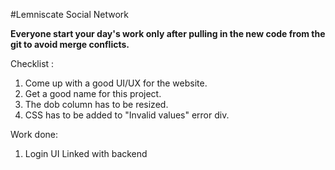#Lemniscate
Social Network

<b>Everyone start your day's work only after pulling in the new code from the git to avoid merge conflicts.</b>

Checklist :

1. Come up with a good UI/UX for the website.
2. Get a good  name for this project.
3. The dob column has to be resized.
4. CSS has to be added to "Invalid values" error div.

Work done:
1. Login UI Linked with backend
